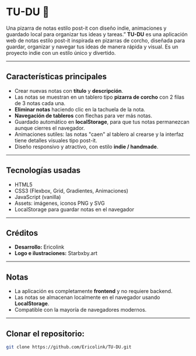 # TU-DU 📝
Una pizarra de notas estilo post-it con diseño indie, animaciones y guardado local para organizar tus ideas y tareas.”
**TU-DU** es una aplicación web de notas estilo post-it inspirada en pizarras de corcho, diseñada para guardar, organizar y navegar tus ideas de manera rápida y visual. Es un proyecto indie con un estilo único y divertido.

---

## Características principales

- Crear nuevas notas con **título** y **descripción**.  
- Las notas se muestran en un tablero tipo **pizarra de corcho** con 2 filas de 3 notas cada una.  
- **Eliminar notas** haciendo clic en la tachuela de la nota.  
- **Navegación de tableros** con flechas para ver más notas.  
- Guardado automático en **localStorage**, para que tus notas permanezcan aunque cierres el navegador.  
- Animaciones sutiles: las notas "caen" al tablero al crearse y la interfaz tiene detalles visuales tipo post-it.  
- Diseño responsivo y atractivo, con estilo **indie / handmade**.

---

## Tecnologías usadas

- HTML5  
- CSS3 (Flexbox, Grid, Gradientes, Animaciones)  
- JavaScript (vanilla)  
- Assets: imágenes, iconos PNG y SVG
- LocalStorage para guardar notas en el navegador

---

## Créditos

- **Desarrollo:** Ericolink  
- **Logo e ilustraciones:** Starbxby.art

---
## Notas

- La aplicación es completamente **frontend** y no requiere backend.
- Las notas se almacenan localmente en el navegador usando **LocalStorage**.
- Compatible con la mayoría de navegadores modernos.
---

## Clonar el repositorio:

```bash
git clone https://github.com/Ericolink/TU-DU.git

